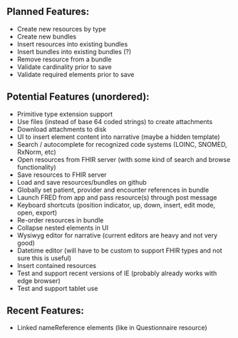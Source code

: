 ## Planned Features:
- Create new resources by type
- Create new bundles
- Insert resources into existing bundles
- Insert bundles into existing bundles (?)
- Remove resource from a bundle
- Validate cardinality prior to save
- Validate required elements prior to save

## Potential Features (unordered):
- Primitive type extension support
- Use files (instead of base 64 coded strings) to create attachments
- Download attachments to disk
- UI to insert element content into narrative (maybe a hidden template)
- Search / autocomplete for recognized code systems (LOINC, SNOMED, RxNorm, etc)
- Open resources from FHIR server (with some kind of search and browse functionality)
- Save resources to FHIR server
- Load and save resources/bundles on github
- Globally set patient, provider and encounter references in bundle
- Launch FRED from app and pass resource(s) through post message
- Keyboard shortcuts (position indicator, up, down, insert, edit mode, open, export)
- Re-order resources in bundle
- Collapse nested elements in UI
- Wysiwyg editor for narrative (current editors are heavy and not very good)
- Datetime editor (will have to be custom to support FHIR types and not sure this is useful)
- Insert contained resources
- Test and support recent versions of IE (probably already works with edge browser)
- Test and support tablet use

## Recent Features:
- Linked nameReference elements (like in Questionnaire resource)
